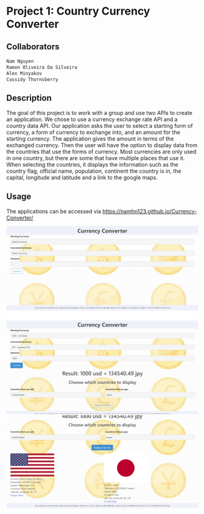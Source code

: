 # Project 1: Country Currency Converter

## Collaborators
```
Nam Nguyen
Ramon Oliveira Da Silveira
Alex Minyakov
Cassidy Thornsberry
```
## Description
The goal of this project is to work with a group and use two APIs to create an application. We chose to use a currency exchange rate API and a country data API. Our application asks the user to select a starting form of currency, a form of currency to exchange into, and an amount for the starting currency. The application gives the amount in terms of the exchanged currency. Then the user will have the option to display data from the countries that use the forms of currency. Most currencies are only used in one country, but there are some that have multiple places that use it. When selecting the countries, it displays the information such as the country flag, official name, population, continent the country is in, the capital, longitude and latitude and a link to the google maps.

## Usage
The applications can be accessed via https://namhn123.github.io/Currency-Converter/

![converter at start](./assets/images/pic0.png)
![converter with US and Japan selected](./assets/images/pic1.png)
![converter with US and Japan data displayed](./assets/images/pic2.png)
